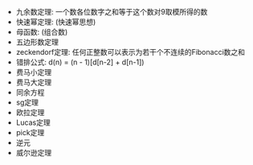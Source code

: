 * 九余数定理: 一个数各位数字之和等于这个数对9取模所得的数
* 快速幂定理: (快速幂思想)
* 母函数: (组合数)
* 五边形数定理
* zeckendorf定理: 任何正整数可以表示为若干个不连续的Fibonacci数之和
* 错排公式: d(n) = (n - 1)[d[n-2] + d[n-1])
* 费马小定理
* 费马大定理
* 同余方程
* sg定理
* 欧拉定理
* Lucas定理
* pick定理
* 逆元
* 威尔逊定理
